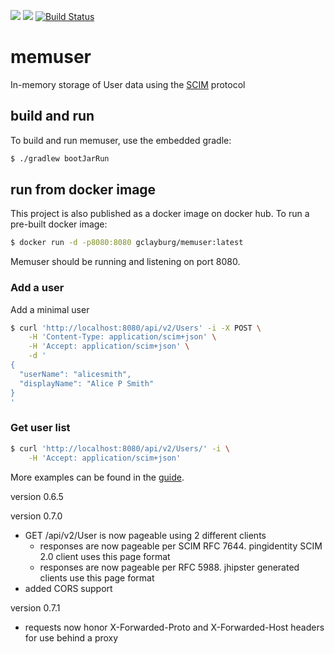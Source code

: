 [![](https://images.microbadger.com/badges/version/gclayburg/memuser.svg)](https://microbadger.com/images/gclayburg/memuser "Get your own version badge on microbadger.com") [![](https://images.microbadger.com/badges/image/gclayburg/memuser.svg)](https://microbadger.com/images/gclayburg/memuser "Get your own image badge on microbadger.com")
[![Build Status](https://travis-ci.org/gclayburg/memuser.svg?branch=master)](https://travis-ci.org/gclayburg/memuser)


# memuser
In-memory storage of User data using the [SCIM](http://www.simplecloud.info/) protocol

## build and run

To build and run memuser, use the embedded gradle:

```bash
$ ./gradlew bootJarRun
```

## run from docker image

This project is also published as a docker image on docker hub.  To run a pre-built docker image:

```bash
$ docker run -d -p8080:8080 gclayburg/memuser:latest
```

Memuser should be running and listening on port 8080.

### Add a user

Add a minimal user
```bash
$ curl 'http://localhost:8080/api/v2/Users' -i -X POST \
    -H 'Content-Type: application/scim+json' \
    -H 'Accept: application/scim+json' \
    -d '
{
  "userName": "alicesmith",
  "displayName": "Alice P Smith"
}
'
```

### Get user list

```bash
$ curl 'http://localhost:8080/api/v2/Users/' -i \
    -H 'Accept: application/scim+json'
```    

More examples can be found in the [guide](https://gclayburg.github.io/memuser/).


version 0.6.5

version 0.7.0
- GET /api/v2/User is now pageable using 2 different clients
  - responses are now pageable per SCIM RFC 7644.  pingidentity SCIM 2.0 client uses this page format
  - responses are now pageable per RFC 5988. jhipster generated clients use this page format
- added CORS support

version 0.7.1
- requests now honor X-Forwarded-Proto and X-Forwarded-Host headers for use behind a proxy
